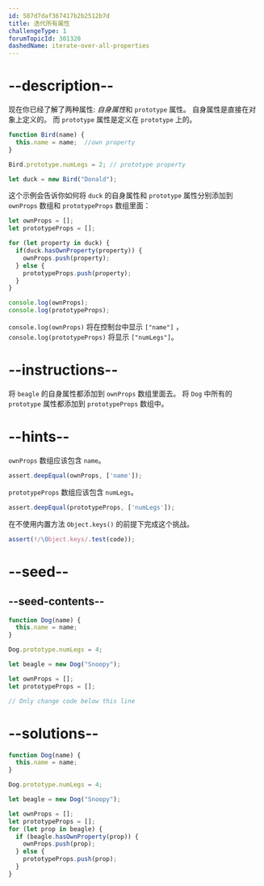 ```yaml
---
id: 587d7daf367417b2b2512b7d
title: 迭代所有属性
challengeType: 1
forumTopicId: 301320
dashedName: iterate-over-all-properties
---
```


# --description--

现在你已经了解了两种属性: <dfn>自身属性</dfn>和 `prototype` 属性。 自身属性是直接在对象上定义的。 而 `prototype` 属性是定义在 `prototype` 上的。

```js
function Bird(name) {
  this.name = name;  //own property
}

Bird.prototype.numLegs = 2; // prototype property

let duck = new Bird("Donald");
```

这个示例会告诉你如何将 `duck` 的自身属性和 `prototype` 属性分别添加到 `ownProps` 数组和 `prototypeProps` 数组里面：

```js
let ownProps = [];
let prototypeProps = [];

for (let property in duck) {
  if(duck.hasOwnProperty(property)) {
    ownProps.push(property);
  } else {
    prototypeProps.push(property);
  }
}

console.log(ownProps);
console.log(prototypeProps);
```

`console.log(ownProps)` 将在控制台中显示 `["name"]` ，`console.log(prototypeProps)` 将显示 `["numLegs"]`。

# --instructions--

将 `beagle` 的自身属性都添加到 `ownProps` 数组里面去。 将 `Dog` 中所有的 `prototype` 属性都添加到 `prototypeProps` 数组中。

# --hints--

`ownProps` 数组应该包含 `name`。

```js
assert.deepEqual(ownProps, ['name']);
```

`prototypeProps` 数组应该包含 `numLegs`。

```js
assert.deepEqual(prototypeProps, ['numLegs']);
```

在不使用内置方法 `Object.keys()` 的前提下完成这个挑战。

```js
assert(!/\Object.keys/.test(code));
```

# --seed--

## --seed-contents--

```js
function Dog(name) {
  this.name = name;
}

Dog.prototype.numLegs = 4;

let beagle = new Dog("Snoopy");

let ownProps = [];
let prototypeProps = [];

// Only change code below this line
```

# --solutions--

```js
function Dog(name) {
  this.name = name;
}

Dog.prototype.numLegs = 4;

let beagle = new Dog("Snoopy");

let ownProps = [];
let prototypeProps = [];
for (let prop in beagle) {
  if (beagle.hasOwnProperty(prop)) {
    ownProps.push(prop);
  } else {
    prototypeProps.push(prop);
  }
}
```
